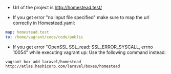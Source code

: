 - Url of the project is http://homestead.test/

- If you get error "no input file specified" make sure to map the url correctly in Homestead.yaml:
```yaml
map: homestead.test
to: /home/vagrant/code/code/public
```

- If you get error "OpenSSL SSL_read: SSL_ERROR_SYSCALL, errno 10054" while executing vagrant up:
Use the following command instead:
```shell
vagrant box add laravel/homestead http://atlas.hashicorp.com/laravel/boxes/homestead
```
